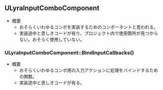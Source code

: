 ## ULyraInputComboComponent

* 概要
	* おそらくいわゆるコンボを実装するためのコンポーネントと思われる。
	* 実装途中と思しきコードが有り、プロジェクト内で使用箇所が見つからない。おそらく使用していない。

### ULyraInputComboComponent::BindInputCallbacks()

* 概要
	* おそらくいわゆるコンボ用の入力アクションに処理をバインドするための関数。
	* 実装途中と思しきコードが有る。

<!--- ページ内のリンク --->

<!--- 自前の画像へのリンク --->

<!--- generated --->

